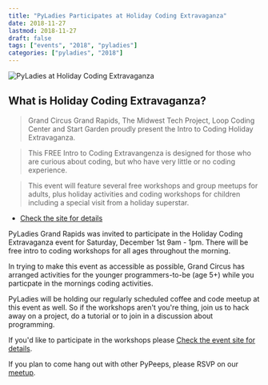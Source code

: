 ```yaml
---
title: "PyLadies Participates at Holiday Coding Extravaganza"
date: 2018-11-27
lastmod: 2018-11-27
draft: false
tags: ["events", "2018", "pyladies"]
categories: ["pyladies", "2018"]
---
```

![PyLadies at Holiday Coding Extravaganza](https://img.evbuc.com/https%3A%2F%2Fcdn.evbuc.com%2Fimages%2F52151955%2F130307949945%2F1%2Foriginal.jpg?w=800&auto=compress&rect=0%2C14%2C1200%2C600&s=1136eb2df2c699b8cc6c58be5ef86fb06)

## What is Holiday Coding Extravaganza?

> Grand Circus Grand Rapids, The Midwest Tech Project, Loop Coding Center and Start Garden proudly present the Intro to Coding Holiday Extravaganza.

> This FREE Intro to Coding Extravangenza is designed for those who are curious about coding, but who have very little or no coding experience.

> This event will feature several free workshops and group meetups for adults, plus holiday activities and coding workshops for children including a special visit from a holiday superstar.

- [Check the site for details](https://www.eventbrite.com/e/intro-to-coding-holiday-extravaganza-in-grand-rapids-tickets-51359763435)

PyLadies Grand Rapids was invited to participate in the Holiday Coding Extravaganza event for Saturday, December 1st 9am - 1pm. There will be free intro to coding workshops for all ages throughout the morning.

In trying to make this event as accessible as possible, Grand Circus has arranged activities for the younger programmers-to-be (age 5+) while you particpate in the mornings coding activities.

PyLadies will be holding our regularly scheduled coffee and code meetup at this event as well. So if the workshops aren't you're thing, join us to hack away on a project, do a tutorial or to join in a discussion about programming.

If you'd like to participate in the workshops please [Check the event site for details](https://www.eventbrite.com/e/intro-to-coding-holiday-extravaganza-in-grand-rapids-tickets-51359763435).

If you plan to come hang out with other PyPeeps, please RSVP on our [meetup](https://www.meetup.com/PyLadiesGrandRapids/events/jvwscpyxqbcb/).


